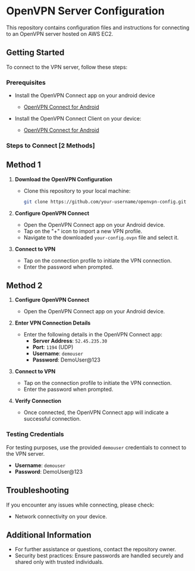 # OpenVPN Server Configuration

This repository contains configuration files and instructions for connecting to an OpenVPN server hosted on AWS EC2.

## Getting Started

To connect to the VPN server, follow these steps:

### Prerequisites

- Install the OpenVPN Connect app on your android device
   - [OpenVPN Connect for Android](https://play.google.com/store/apps/details?id=net.openvpn.openvpn&hl=en_IN&pli=1)
   
- Install the OpenVPN Connect Client on your device:
   - [OpenVPN Connect for Android](https://openvpn.net/client/)
         

### Steps to Connect [2 Methods]
## Method 1
1. **Download the OpenVPN Configuration**

   - Clone this repository to your local machine:
     ```bash
     git clone https://github.com/your-username/openvpn-config.git
     ```

2. **Configure OpenVPN Connect**

   - Open the OpenVPN Connect app on your Android device.
   - Tap on the "+" icon to import a new VPN profile.
   - Navigate to the downloaded `your-config.ovpn` file and select it.
  
3. **Connect to VPN**

   - Tap on the connection profile to initiate the VPN connection.
   - Enter the password when prompted.

## Method 2

1. **Configure OpenVPN Connect**

   - Open the OpenVPN Connect app on your Android device.
  
2. **Enter VPN Connection Details**

   - Enter the following details in the OpenVPN Connect app:
     - **Server Address**: `52.45.235.30`
     - **Port**: `1194` (UDP)
     - **Username**: `demouser`
     - **Password**: DemoUser@123

3. **Connect to VPN**

   - Tap on the connection profile to initiate the VPN connection.
   - Enter the password when prompted.

4. **Verify Connection**

   - Once connected, the OpenVPN Connect app will indicate a successful connection.

### Testing Credentials

For testing purposes, use the provided `demouser` credentials to connect to the VPN server.

- **Username**: `demouser`
- **Password**: DemoUser@123

## Troubleshooting

If you encounter any issues while connecting, please check:
- Network connectivity on your device.


## Additional Information

- For further assistance or questions, contact the repository owner.
- Security best practices: Ensure passwords are handled securely and shared only with trusted individuals.

